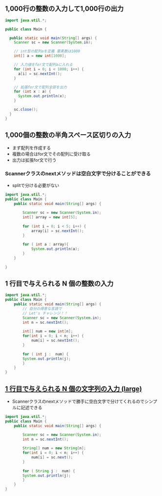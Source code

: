
## 1,000行の整数の入力して1,000行の出力

```java
import java.util.*;

public class Main {

  public static void main(String[] args) {
    Scanner sc = new Scanner(System.in);

    // int型の配列aを定義 要素数は1000
    int[] a = new int[1000];

    // 入力値をfor文で配列aに入れる
    for (int i = 0; i < 1000; i++) {
      a[i] = sc.nextInt();
    }

    // 拡張for文で配列全部を出力
    for (int x : a) {
      System.out.println(x);
    }

    sc.close();
  }
}
```

## 1,000個の整数の半角スペース区切りの入力
- まず配列を作成する
- 複数の場合はfor文でその配列に受け取る
- 出力は拡張for文で行う

### Scannerクラスのnextメソッドは空白文字で分けることができる
- splitで分ける必要がない

```java
import java.util.*;
public class Main {
    public static void main(String[] args) {
        
        Scanner sc = new Scanner(System.in);
        int[] array = new int[5];
        
        for (int i = 0; i < 5; i++) {
            array[i] = sc.nextInt();
        }
        
        for ( int a : array){
            System.out.println(a);
        }
    }
    
}
```

## 1 行目で与えられる N 個の整数の入力

```java
import java.util.*;
public class Main {
    public static void main(String[] args) {
        // 自分の得意な言語で
        // Let's チャレンジ！！
        Scanner sc = new Scanner(System.in);
        int n = sc.nextInt();
        
        int[] num = new int[n];
        for(int i = 0; i < n; i++) {
            num[i] = sc.nextInt();
        }
        
        for ( int j :  num) {
        System.out.println(j);
        }
    }
}
```

## [1 行目で与えられる N 個の文字列の入力 (large)](https://paiza.jp/works/mondai/stdin_primer/java/stdin_primer__string_number_boss/result?token=feef0cf27f2931be911332cdba74575e)

- Scannerクラスのnextメソッドで勝手に空白文字で分けてくれるのでシンプルに記述できる

```java
import java.util.*;
public class Main {
    public static void main(String[] args) {

        Scanner sc = new Scanner(System.in);
        int n = sc.nextInt();
        
        String[] num = new String[n];
        for(int i = 0; i < n; i++) {
            num[i] = sc.next();
        }
        
        for ( String j :  num) {
        System.out.println(j);
        }
    }
}
```